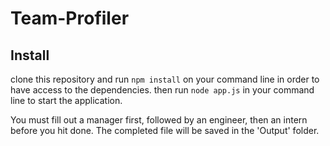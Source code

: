 # Team-Profiler

## Install

clone this repository and run  ```npm install``` on your command line in order to have access to the dependencies. then run ```node app.js``` in your command line to start the application. 

You must fill out a manager first, followed by an engineer, then an intern before you hit done. The completed file will be saved in the 'Output' folder.
